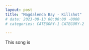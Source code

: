 ```yaml
---
layout: post
title: "Magdalenda Bay - Killshot"
# date: 2023-08-13 00:00:00 -0000
# categories: CATEGORY-1 CATEGORY-2

---
```


This song is 